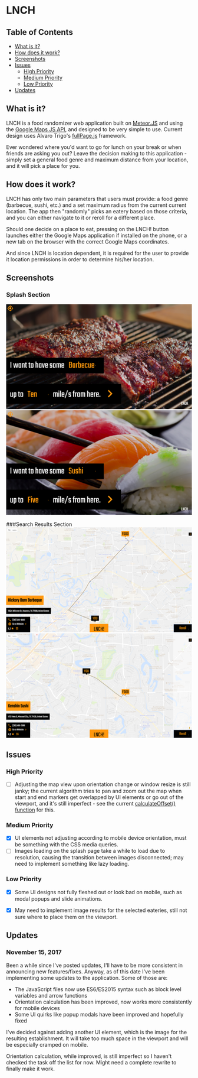 # LNCH

## Table of Contents
- [What is it?](#what-is-it)
- [How does it work?](#how-does-it-work)
- [Screenshots](#screenshots)
- [Issues](#issues)
  - [High Priority](#high-priority)
  - [Medium Priority](#medium-priority)
  - [Low Priority](#low-priority)
- [Updates](#updates)


## What is it?
LNCH is a food randomizer web application built on [Meteor.JS](https://www.meteor.com/) and using the [Google Maps JS API](https://developers.google.com/maps/documentation/javascript/adding-a-google-map), and designed to be very simple to use. Current design uses Alvaro Trigo's [fullPage.js](https://github.com/alvarotrigo/fullPage.js/) framework.

Ever wondered where you'd want to go for lunch on your break or when friends are asking you out? Leave the decision making to this application - simply set a general food genre and maximum distance from your location, and it will pick a place for you.

## How does it work?
LNCH has only two main parameters that users must provide: a food genre (barbecue, sushi, etc.) and a set maximum radius from the current current location. The app then "randomly" picks an eatery based on those criteria, and you can either navigate to it or reroll for a different place. 

Should one decide on a place to eat, pressing on the LNCH! button launches either the Google Maps application if installed on the phone, or a new tab on the browser with the correct Google Maps coordinates.

And since LNCH is location dependent, it is required for the user to provide it location permissions in order to determine his/her location. 

## Screenshots
### Splash Section 
![Splash 1](/lnch-app/public/screenshots/Splash_01.png?raw=true)
![Splash 2](/lnch-app/public/screenshots/Splash_02.png?raw=true)

###Search Results Section
![Result 1](/lnch-app/public/screenshots/Result_01.png?raw=true)
![Result 2](/lnch-app/public/screenshots/Result_02.png?raw=true)

## Issues
### High Priority
- [ ] Adjusting the map view upon orientation change or window resize is still janky; the current algorithm tries to pan and zoom out the map when start and end markers get overlapped by UI elements or go out of the viewport, and it's still imperfect - see the current [calculateOffset() function](lnch-app/client/lib/maps.js) for this.
### Medium Priority
- [x] UI elements not adjusting according to mobile device orientation, must be something with the CSS media queries.
- [ ] Images loading on the splash page take a while to load due to resolution, causing the transition between images disconnected; may need to implement something like lazy loading.
### Low Priority
- [x] Some UI designs not fully fleshed out or look bad on mobile, such as modal popups and slide animations.
- [x] May need to implement image results for the selected eateries, still not sure where to place them on the viewport.


## Updates
### November 15, 2017
Been a while since I've posted updates, I'll have to be more consistent in announcing new features/fixes. Anyway, as of this date I've been implementing some updates to the application. Some of those are:
- The JavaScript files now use ES6/ES2015 syntax such as block level variables and arrow functions
- Orientation calculation has been improved, now works more consistently for mobile devices
- Some UI quirks like popup modals have been improved and hopefully fixed

I've decided against adding another UI element, which is the image for the resulting establishment. It will take too much space in the viewport and will be especially cramped on mobile.

Orientation calculation, while improved, is still imperfect so I haven't checked the task off the list for now. Might need a complete rewrite to finally make it work. 
